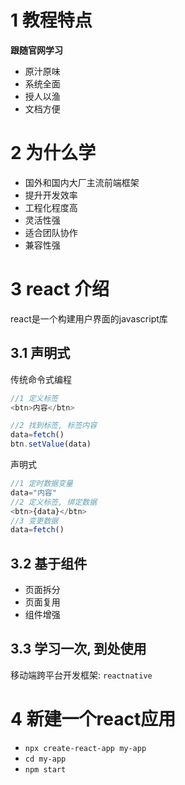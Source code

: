 # 1 教程特点

**跟随官网学习**

* 原汁原味
* 系统全面
* 授人以渔
* 文档方便

# 2 为什么学

* 国外和国内大厂主流前端框架
* 提升开发效率
* 工程化程度高
* 灵活性强
* 适合团队协作
* 兼容性强

# 3 react 介绍

react是一个构建用户界面的javascript库

## 3.1 声明式

传统命令式编程
```js
//1 定义标签
<btn>内容</btn>

//2 找到标签, 标签内容
data=fetch()
btn.setValue(data)
```

声明式

```js
//1 定时数据变量
data="内容"
//2 定义标签, 绑定数据
<btn>{data}</btn>
//3 变更数据
data=fetch()
```

## 3.2 基于组件

* 页面拆分
* 页面复用
* 组件增强

## 3.3 学习一次, 到处使用

移动端跨平台开发框架: `reactnative`

# 4 新建一个react应用

* `npx create-react-app my-app`
* `cd my-app`
* `npm start`
